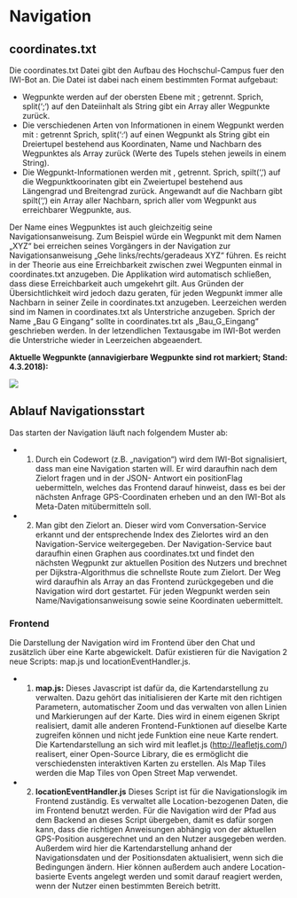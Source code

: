 # Navigation

## coordinates.txt

Die coordinates.txt Datei gibt den Aufbau des Hochschul-Campus fuer den IWI-Bot an. Die Datei ist dabei nach einem bestimmten Format aufgebaut:
+ Wegpunkte werden auf der obersten Ebene mit ; getrennt. Sprich, split(‘;‘) auf den Dateiinhalt als String gibt ein Array aller Wegpunkte zurück.
+ Die verschiedenen Arten von Informationen in einem Wegpunkt werden mit : getrennt Sprich, split(‘:‘) auf einen Wegpunkt als String gibt ein Dreiertupel bestehend aus Koordinaten, Name und Nachbarn des Wegpunktes als Array zurück (Werte des Tupels stehen jeweils in einem String).
+ Die Wegpunkt-Informationen werden mit , getrennt. Sprich, spilt(‘‚‘) auf die Wegpunktkoorinaten gibt ein Zweiertupel bestehend aus Längengrad und Breitengrad zurück. Angewandt auf die Nachbarn gibt spilt(‘‚‘) ein Array aller Nachbarn, sprich aller vom Wegpunkt aus erreichbarer Wegpunkte, aus.

Der Name eines Wegpunktes ist auch gleichzeitig seine Navigationsanweisung. Zum Beispiel würde ein Wegpunkt mit dem Namen „XYZ“ bei erreichen seines Vorgängers in der Navigation zur Navigationsanweisung „Gehe links/rechts/geradeaus XYZ“ führen. 
Es reicht in der Theorie aus eine Erreichbarkeit zwischen zwei Wegpunten einmal in coordinates.txt anzugeben. Die Applikation wird automatisch schließen, dass diese Erreichbarkeit auch umgekehrt gilt. Aus Gründen der Übersichtlichkeit wird jedoch dazu geraten,  für jeden Wegpunkt immer alle Nachbarn in seiner Zeile in coordinates.txt anzugeben.
Leerzeichen werden sind im Namen in coordinates.txt als Unterstriche anzugeben. Sprich der Name „Bau G Eingang“ sollte in coordinates.txt als „Bau_G_Eingang“ geschrieben werden. In der letzendlichen Textausgabe im IWI-Bot werden die Unterstriche wieder in Leerzeichen abgeaendert.

**Aktuelle Wegpunkte (annavigierbare Wegpunkte sind rot markiert; Stand: 4.3.2018):**

![](https://github.com/StefanFCMD/IWIbot/blob/master/documentation/images/Waypoints.png?raw=true)

## Ablauf Navigationsstart

Das starten der Navigation läuft nach folgendem Muster ab:
+ 1. Durch ein Codewort (z.B. „navigation“) wird dem IWI-Bot signalisiert, dass man eine Navigation starten will. Er wird daraufhin nach dem Zielort fragen und in der JSON- Antwort ein positionFlag uebermitteln, welches das Frontend darauf hinweist, dass es bei der nächsten Anfrage GPS-Coordinaten erheben und an den IWI-Bot als Meta-Daten mitübermitteln soll.
+ 2. Man gibt den Zielort an. Dieser wird vom Conversation-Service erkannt und der entsprechende Index des Zielortes wird an den Navigation-Service weitergegeben. Der Navigation-Service baut daraufhin einen Graphen aus coordinates.txt und findet den nächsten Wegpunkt zur aktuellen Position des Nutzers und brechnet per Dijkstra-Algorithmus die schnellste Route zum Zielort. Der Weg wird daraufhin als Array an das Frontend zurückgegeben und die Navigation wird dort gestartet. Für jeden Wegpunkt werden sein Name/Navigationsanweisung sowie seine Koordinaten uebermittelt. 

### Frontend
Die Darstellung der Navigation wird im Frontend über den Chat und zusätzlich über eine Karte abgewickelt. Dafür existieren für die Navigation 2 neue Scripts: map.js und locationEventHandler.js.
+ 1. **map.js:** Dieses Javascript ist dafür da, die Kartendarstellung zu verwalten. Dazu gehört das initialisieren der Karte mit den richtigen Parametern, automatischer Zoom und das verwalten von allen Linien und Markierungen auf der Karte. Dies wird in einem eigenen Skript realisiert, damit alle anderen Frontend-Funktionen auf dieselbe Karte zugreifen können und nicht jede Funktion eine neue Karte rendert. Die Kartendarstellung an sich wird mit leaflet.js (http://leafletjs.com/) realisert, einer Open-Source Library, die es ermöglicht die verschiedensten interaktiven Karten zu erstellen. Als Map Tiles werden die Map Tiles von Open Street Map verwendet.
+ 2. **locationEventHandler.js** Dieses Script ist für die Navigationslogik im Frontend zuständig. Es verwaltet alle Location-bezogenen Daten, die im Frontend benutzt werden. Für die Navigation wird der Pfad aus dem Backend an dieses Script übergeben, damit es dafür sorgen kann, dass die richtigen Anweisungen abhängig von der aktuellen GPS-Position ausgerechnet und an den Nutzer ausgegeben werden. Außerdem wird hier die Kartendarstellung anhand der Navigationsdaten und der Positionsdaten aktualisiert, wenn sich die Bedingungen ändern. Hier können außerdem auch andere Location-basierte Events angelegt werden und somit darauf reagiert werden, wenn der Nutzer einen bestimmten Bereich betritt.